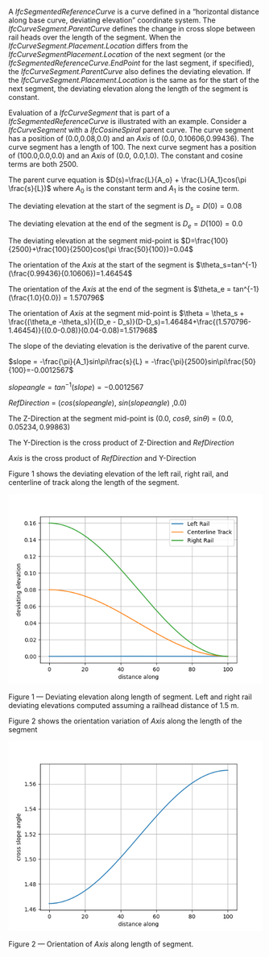 A _IfcSegmentedReferenceCurve_ is a curve defined in a “horizontal distance along base curve, deviating elevation” coordinate system. The _IfcCurveSegment.ParentCurve_ defines the change in cross slope between rail heads over the length of the segment. When the _IfcCurveSegment.Placement.Location_ differs from the _IfcCurveSegmentPlacement.Location_ of the next segment (or the _IfcSegmentedReferenceCurve.EndPoint_ for the last segment, if specified), the _IfcCurveSegment.ParentCurve_ also defines the deviating elevation. If the _IfcCurveSegment.Placement.Location_ is the same as for the start of the next segment, the deviating elevation along the length of the segment is constant.

Evaluation of a _IfcCurveSegment_ that is part of a _IfcSegmentedReferenceCurve_ is illustrated with an example. Consider a _IfcCurveSegment_ with a _IfcCosineSpiral_ parent curve. The curve segment has a position of (0.0,0.08,0.0) and an _Axis_ of (0.0, 0.10606,0.99436). The curve segment has a length of 100. The next curve segment has a position of (100.0,0.0,0.0) and an _Axis_ of (0.0, 0.0,1.0). The constant and cosine terms are both 2500.

The parent curve equation is $D(s)=\frac{L}{A_o} + \frac{L}{A_1}cos(\pi \frac{s}{L})$ where $A_0$ is the constant term and $A_1$ is the cosine term.

The deviating elevation at the start of the segment is $D_s=D(0)=0.08$

The deviating elevation at the end of the segment is $D_e=D(100)=0.0$

The deviating elevation at the segment mid-point is $D=\frac{100}{2500}+\frac{100}{2500}cos(\pi \frac{50}{100})=0.04$

The orientation of the _Axis_ at the start of the segment is $\theta_s=tan^{-1}(\frac{0.99436}{0.10606})=1.46454$

The orientation of the _Axis_ at the end of the segment is $\theta_e = tan^{-1}(\frac{1.0}{0.0}) = 1.570796$

The orientation of _Axis_ at the segment mid-point is $\theta = \theta_s + \frac{(\theta_e -\theta_s)}{(D_e - D_s)}(D-D_s)=1.46484+\frac{(1.570796-1.46454)}{(0.0-0.08)}(0.04-0.08)=1.517968$

The slope of the deviating elevation is the derivative of the parent curve.

$slope = -\frac{\pi}{A_1}sin\pi\frac{s}{L} = -\frac{\pi}{2500}sin\pi\frac{50}{100}=-0.0012567$

$slope angle = tan^{-1}(slope) = -0.0012567$

_RefDirection_ = ($cos(slope angle)$, $sin(slope angle)$ ,0.0)

The Z-Direction at the segment mid-point is (0.0, $cos\theta$, $sin\theta$) = $(0.0,0.05234,0.99863)$

The Y-Direction is the cross product of Z-Direction and _RefDirection_

_Axis_ is the cross product of _RefDirection_ and Y-Direction

Figure 1 shows the deviating elevation of the left rail, right rail, and centerline of track along the length of the segment.

![Figure 1](./deviating-elevation.png)

Figure 1 — Deviating elevation along length of segment. Left and right rail deviating elevations computed assuming a railhead distance of 1.5 m.

Figure 2 shows the orientation variation of _Axis_ along the length of the segment

![Figure 2](./axis-orientation.png)

Figure 2 — Orientation of _Axis_ along length of segment.

